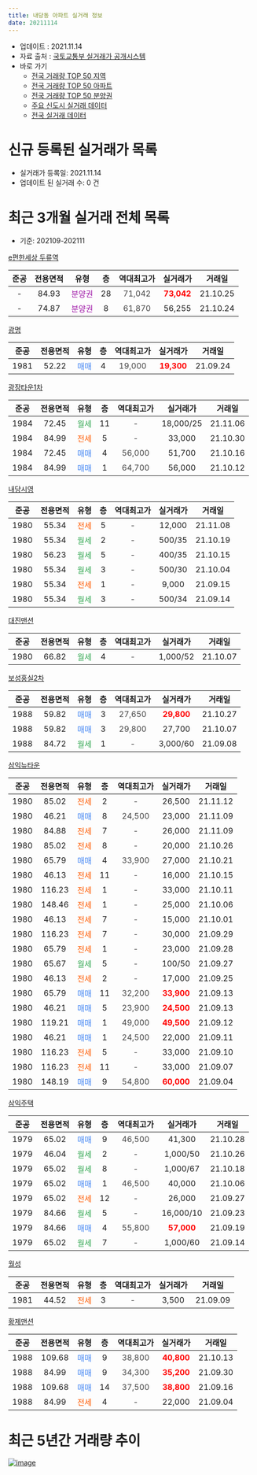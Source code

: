 ```yaml
---
title: 내당동 아파트 실거래 정보
date: 20211114
---
```


* 업데이트 : 2021.11.14
* 자료 출처 : [국토교통부 실거래가 공개시스템](http://rt.molit.go.kr)
* 바로 가기
    * [전국 거래량 TOP 50 지역](https://apt-info.github.io/apt-trade-info/tr)
    * [전국 거래량 TOP 50 아파트](https://apt-info.github.io/apt-trade-info/ta)
    * [전국 거래량 TOP 50 분양권](https://apt-info.github.io/apt-trade-info/tb)
    * [주요 신도시 실거래 데이터](https://apt-info.github.io/apt-trade-info/newtown)
    * [전국 실거래 데이터](https://apt-info.github.io/apt-trade-info/all)



<script async src="https://pagead2.googlesyndication.com/pagead/js/adsbygoogle.js"></script>
<!-- 기본광고 -->
<ins class="adsbygoogle"
     style="display:block"
     data-ad-client="ca-pub-1142216861245946"
     data-ad-slot="4805727019"
     data-ad-format="auto"
     data-full-width-responsive="true"></ins>
<script>
     (adsbygoogle = window.adsbygoogle || []).push({});
</script>


# 신규 등록된 실거래가 목록

* 실거래가 등록일: 2021.11.14
* 업데이트 된 실거래 수: 0 건




<script async src="https://pagead2.googlesyndication.com/pagead/js/adsbygoogle.js"></script>
<!-- 기본광고 -->
<ins class="adsbygoogle"
     style="display:block"
     data-ad-client="ca-pub-1142216861245946"
     data-ad-slot="4805727019"
     data-ad-format="auto"
     data-full-width-responsive="true"></ins>
<script>
     (adsbygoogle = window.adsbygoogle || []).push({});
</script>


# 최근 3개월 실거래 전체 목록
* 기준: 202109-202111


[e편한세상 두류역](https://search.naver.com/search.naver?query=e%ED%8E%B8%ED%95%9C%EC%84%B8%EC%83%81+%EB%91%90%EB%A5%98%EC%97%AD)

|준공|전용면적|유형|층|역대최고가|실거래가|거래일|
|:---:|:---:|:---:|:---:|:---:|:---:|:---:|
|-|84.93|<span style="color:#9C11A5">분양권</span>|28|<span style="color:#444444">71,042</span>|<b><span style="color:#FF0000">73,042</span></b>|21.10.25|
|-|74.87|<span style="color:#9C11A5">분양권</span>|8|<span style="color:#444444">61,870</span>|56,255|21.10.24|

[광명](https://search.naver.com/search.naver?query=%EA%B4%91%EB%AA%85)

|준공|전용면적|유형|층|역대최고가|실거래가|거래일|
|:---:|:---:|:---:|:---:|:---:|:---:|:---:|
|1981|52.22|<span style="color:#4285F3">매매</span>|4|<span style="color:#444444">19,000</span>|<b><span style="color:#FF0000">19,300</span></b>|21.09.24|

[광장타운1차](https://search.naver.com/search.naver?query=%EA%B4%91%EC%9E%A5%ED%83%80%EC%9A%B41%EC%B0%A8)

|준공|전용면적|유형|층|역대최고가|실거래가|거래일|
|:---:|:---:|:---:|:---:|:---:|:---:|:---:|
|1984|72.45|<span style="color:#34A853">월세</span>|11|<span style="color:#444444">-</span>|18,000/25|21.11.06|
|1984|84.99|<span style="color:#FF5A00">전세</span>|5|<span style="color:#444444">-</span>|33,000|21.10.30|
|1984|72.45|<span style="color:#4285F3">매매</span>|4|<span style="color:#444444">56,000</span>|51,700|21.10.16|
|1984|84.99|<span style="color:#4285F3">매매</span>|1|<span style="color:#444444">64,700</span>|56,000|21.10.12|

[내당시영](https://search.naver.com/search.naver?query=%EB%82%B4%EB%8B%B9%EC%8B%9C%EC%98%81)

|준공|전용면적|유형|층|역대최고가|실거래가|거래일|
|:---:|:---:|:---:|:---:|:---:|:---:|:---:|
|1980|55.34|<span style="color:#FF5A00">전세</span>|5|<span style="color:#444444">-</span>|12,000|21.11.08|
|1980|55.34|<span style="color:#34A853">월세</span>|2|<span style="color:#444444">-</span>|500/35|21.10.19|
|1980|56.23|<span style="color:#34A853">월세</span>|5|<span style="color:#444444">-</span>|400/35|21.10.15|
|1980|55.34|<span style="color:#34A853">월세</span>|3|<span style="color:#444444">-</span>|500/30|21.10.04|
|1980|55.34|<span style="color:#FF5A00">전세</span>|1|<span style="color:#444444">-</span>|9,000|21.09.15|
|1980|55.34|<span style="color:#34A853">월세</span>|3|<span style="color:#444444">-</span>|500/34|21.09.14|

[대진맨션](https://search.naver.com/search.naver?query=%EB%8C%80%EC%A7%84%EB%A7%A8%EC%85%98)

|준공|전용면적|유형|층|역대최고가|실거래가|거래일|
|:---:|:---:|:---:|:---:|:---:|:---:|:---:|
|1980|66.82|<span style="color:#34A853">월세</span>|4|<span style="color:#444444">-</span>|1,000/52|21.10.07|

[보성홍실2차](https://search.naver.com/search.naver?query=%EB%B3%B4%EC%84%B1%ED%99%8D%EC%8B%A42%EC%B0%A8)

|준공|전용면적|유형|층|역대최고가|실거래가|거래일|
|:---:|:---:|:---:|:---:|:---:|:---:|:---:|
|1988|59.82|<span style="color:#4285F3">매매</span>|3|<span style="color:#444444">27,650</span>|<b><span style="color:#FF0000">29,800</span></b>|21.10.27|
|1988|59.82|<span style="color:#4285F3">매매</span>|3|<span style="color:#444444">29,800</span>|27,700|21.10.07|
|1988|84.72|<span style="color:#34A853">월세</span>|1|<span style="color:#444444">-</span>|3,000/60|21.09.08|

[삼익뉴타운](https://search.naver.com/search.naver?query=%EC%82%BC%EC%9D%B5%EB%89%B4%ED%83%80%EC%9A%B4)

|준공|전용면적|유형|층|역대최고가|실거래가|거래일|
|:---:|:---:|:---:|:---:|:---:|:---:|:---:|
|1980|85.02|<span style="color:#FF5A00">전세</span>|2|<span style="color:#444444">-</span>|26,500|21.11.12|
|1980|46.21|<span style="color:#4285F3">매매</span>|8|<span style="color:#444444">24,500</span>|23,000|21.11.09|
|1980|84.88|<span style="color:#FF5A00">전세</span>|7|<span style="color:#444444">-</span>|26,000|21.11.09|
|1980|85.02|<span style="color:#FF5A00">전세</span>|8|<span style="color:#444444">-</span>|20,000|21.10.26|
|1980|65.79|<span style="color:#4285F3">매매</span>|4|<span style="color:#444444">33,900</span>|27,000|21.10.21|
|1980|46.13|<span style="color:#FF5A00">전세</span>|11|<span style="color:#444444">-</span>|16,000|21.10.15|
|1980|116.23|<span style="color:#FF5A00">전세</span>|1|<span style="color:#444444">-</span>|33,000|21.10.11|
|1980|148.46|<span style="color:#FF5A00">전세</span>|1|<span style="color:#444444">-</span>|25,000|21.10.06|
|1980|46.13|<span style="color:#FF5A00">전세</span>|7|<span style="color:#444444">-</span>|15,000|21.10.01|
|1980|116.23|<span style="color:#FF5A00">전세</span>|7|<span style="color:#444444">-</span>|30,000|21.09.29|
|1980|65.79|<span style="color:#FF5A00">전세</span>|1|<span style="color:#444444">-</span>|23,000|21.09.28|
|1980|65.67|<span style="color:#34A853">월세</span>|5|<span style="color:#444444">-</span>|100/50|21.09.27|
|1980|46.13|<span style="color:#FF5A00">전세</span>|2|<span style="color:#444444">-</span>|17,000|21.09.25|
|1980|65.79|<span style="color:#4285F3">매매</span>|11|<span style="color:#444444">32,200</span>|<b><span style="color:#FF0000">33,900</span></b>|21.09.13|
|1980|46.21|<span style="color:#4285F3">매매</span>|5|<span style="color:#444444">23,900</span>|<b><span style="color:#FF0000">24,500</span></b>|21.09.13|
|1980|119.21|<span style="color:#4285F3">매매</span>|1|<span style="color:#444444">49,000</span>|<b><span style="color:#FF0000">49,500</span></b>|21.09.12|
|1980|46.21|<span style="color:#4285F3">매매</span>|1|<span style="color:#444444">24,500</span>|22,000|21.09.11|
|1980|116.23|<span style="color:#FF5A00">전세</span>|5|<span style="color:#444444">-</span>|33,000|21.09.10|
|1980|116.23|<span style="color:#FF5A00">전세</span>|11|<span style="color:#444444">-</span>|33,000|21.09.07|
|1980|148.19|<span style="color:#4285F3">매매</span>|9|<span style="color:#444444">54,800</span>|<b><span style="color:#FF0000">60,000</span></b>|21.09.04|

[삼익주택](https://search.naver.com/search.naver?query=%EC%82%BC%EC%9D%B5%EC%A3%BC%ED%83%9D)

|준공|전용면적|유형|층|역대최고가|실거래가|거래일|
|:---:|:---:|:---:|:---:|:---:|:---:|:---:|
|1979|65.02|<span style="color:#4285F3">매매</span>|9|<span style="color:#444444">46,500</span>|41,300|21.10.28|
|1979|46.04|<span style="color:#34A853">월세</span>|2|<span style="color:#444444">-</span>|1,000/50|21.10.26|
|1979|65.02|<span style="color:#34A853">월세</span>|8|<span style="color:#444444">-</span>|1,000/67|21.10.18|
|1979|65.02|<span style="color:#4285F3">매매</span>|1|<span style="color:#444444">46,500</span>|40,000|21.10.06|
|1979|65.02|<span style="color:#FF5A00">전세</span>|12|<span style="color:#444444">-</span>|26,000|21.09.27|
|1979|84.66|<span style="color:#34A853">월세</span>|5|<span style="color:#444444">-</span>|16,000/10|21.09.23|
|1979|84.66|<span style="color:#4285F3">매매</span>|4|<span style="color:#444444">55,800</span>|<b><span style="color:#FF0000">57,000</span></b>|21.09.19|
|1979|65.02|<span style="color:#34A853">월세</span>|7|<span style="color:#444444">-</span>|1,000/60|21.09.14|


<script async src="https://pagead2.googlesyndication.com/pagead/js/adsbygoogle.js"></script>
<!-- 기본광고 -->
<ins class="adsbygoogle"
     style="display:block"
     data-ad-client="ca-pub-1142216861245946"
     data-ad-slot="4805727019"
     data-ad-format="auto"
     data-full-width-responsive="true"></ins>
<script>
     (adsbygoogle = window.adsbygoogle || []).push({});
</script>


[월성](https://search.naver.com/search.naver?query=%EC%9B%94%EC%84%B1)

|준공|전용면적|유형|층|역대최고가|실거래가|거래일|
|:---:|:---:|:---:|:---:|:---:|:---:|:---:|
|1981|44.52|<span style="color:#FF5A00">전세</span>|3|<span style="color:#444444">-</span>|3,500|21.09.09|

[황제맨션](https://search.naver.com/search.naver?query=%ED%99%A9%EC%A0%9C%EB%A7%A8%EC%85%98)

|준공|전용면적|유형|층|역대최고가|실거래가|거래일|
|:---:|:---:|:---:|:---:|:---:|:---:|:---:|
|1988|109.68|<span style="color:#4285F3">매매</span>|9|<span style="color:#444444">38,800</span>|<b><span style="color:#FF0000">40,800</span></b>|21.10.13|
|1988|84.99|<span style="color:#4285F3">매매</span>|9|<span style="color:#444444">34,300</span>|<b><span style="color:#FF0000">35,200</span></b>|21.09.30|
|1988|109.68|<span style="color:#4285F3">매매</span>|14|<span style="color:#444444">37,500</span>|<b><span style="color:#FF0000">38,800</span></b>|21.09.16|
|1988|84.99|<span style="color:#FF5A00">전세</span>|4|<span style="color:#444444">-</span>|22,000|21.09.04|



<script async src="https://pagead2.googlesyndication.com/pagead/js/adsbygoogle.js"></script>
<!-- 기본광고 -->
<ins class="adsbygoogle"
     style="display:block"
     data-ad-client="ca-pub-1142216861245946"
     data-ad-slot="4805727019"
     data-ad-format="auto"
     data-full-width-responsive="true"></ins>
<script>
     (adsbygoogle = window.adsbygoogle || []).push({});
</script>


# 최근 5년간 거래량 추이


<div style="width:100%;">
    <canvas id="deal_progress" height="200"></canvas>
</div>

<script>
new Chart(document.getElementById("deal_progress"), {
    type: 'line',
    data: {
        labels: ['16.01','16.02','16.03','16.04','16.05','16.06','16.07','16.08','16.09','16.10','16.11','16.12','17.01','17.02','17.03','17.04','17.05','17.06','17.07','17.08','17.09','17.10','17.11','17.12','18.01','18.02','18.03','18.04','18.05','18.06','18.07','18.08','18.09','18.10','18.11','18.12','19.01','19.02','19.03','19.04','19.05','19.06','19.07','19.08','19.09','19.10','19.11','19.12','20.01','20.02','20.03','20.04','20.05','20.06','20.07','20.08','20.09','20.10','20.11','20.12','21.01','21.02','21.03','21.04','21.05','21.06','21.07','21.08','21.09','21.10','21.11'],
        datasets: [{
            label: '매매/분양권',
            data: [6,8,10,19,20,17,16,27,13,22,16,17,18,20,23,34,23,36,36,27,26,21,27,24,30,37,68,41,40,39,29,41,40,36,98,22,16,25,46,53,45,25,41,22,26,37,47,35,122,41,25,29,42,47,37,30,34,42,60,40,16,5,8,13,15,18,16,7,9,10,1],
            borderColor: "rgba(66, 133, 243, 1)",
            backgroundColor: "rgba(66, 133, 243, 0.05)",
            borderWidth: 1,
            pointRadius: 0,
            fill: false,
            lineTension: 0
        },{
            label: '전/월세',
            data: [10,15,13,15,10,17,19,11,16,15,13,16,14,16,16,16,17,13,17,18,22,19,11,10,19,17,21,16,22,14,16,14,15,19,20,21,19,13,18,15,16,12,16,14,14,17,23,16,14,22,16,14,15,19,27,19,29,27,26,22,16,19,21,24,16,21,22,19,14,12,4],
            borderColor: "rgba(255, 90, 0, 1)",
            backgroundColor: "rgba(255, 90, 0, 0.05)",
            borderWidth: 1,
            pointRadius: 0,
            fill: false,
            lineTension: 0
        },{
            label: '합계',
            data: [16,23,23,34,30,34,35,38,29,37,29,33,32,36,39,50,40,49,53,45,48,40,38,34,49,54,89,57,62,53,45,55,55,55,118,43,35,38,64,68,61,37,57,36,40,54,70,51,136,63,41,43,57,66,64,49,63,69,86,62,32,24,29,37,31,39,38,26,23,22,5],
            borderColor: "rgba(0, 0, 0, 1)",
            backgroundColor: "rgba(0, 0, 0, 0.03)",
            borderWidth: 0.1,
            pointRadius: 0,
            fill: true,
            lineTension: 0
        }
        ]
    },
    options: {
        responsive: true,
        title: {
            display: false
        },
        tooltips: {
            mode: 'index',
            intersect: false
        },
        hover: {
            mode: 'nearest',
            intersect: true
        },
        scales: {
            xAxes: [{
                display: true,
                scaleLabel: {
                    display: true,
                    labelString: '년/월'
                }
            }],
            yAxes: [{
                display: true,
                ticks: {
                    suggestedMin: 0,
                },
                scaleLabel: {
                    display: true,
                    labelString: '실거래 수'
                }
            }]
        }
    }
});

</script>


[![image](https://apt-info.github.io/images/2020-01-03-apt-trade-info/1024x500.png)](https://play.google.com/store/apps/details?id=com.aptinfo.apttradeinfo)

